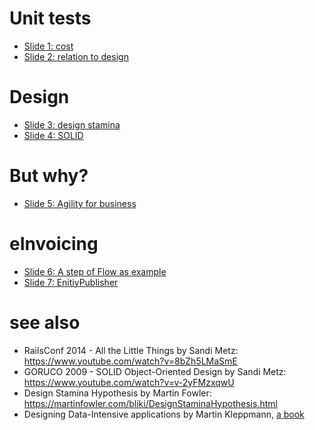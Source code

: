 # Unit tests

- [Slide 1: cost](./slide-1.md)
- [Slide 2: relation to design](./slide-2.md)

# Design

- [Slide 3: design stamina](./slide-3.md)
- [Slide 4: SOLID](./slide-4.md)

# But why?

- [Slide 5: Agility for business](./slide-5.md)

# eInvoicing

- [Slide 6: A step of Flow as example](./slide-6.md)
- [Slide 7: EnitiyPublisher](./slide-7.md)

# see also

- RailsConf 2014 - All the Little Things by Sandi Metz: https://www.youtube.com/watch?v=8bZh5LMaSmE
- GORUCO 2009 - SOLID Object-Oriented Design by Sandi Metz: https://www.youtube.com/watch?v=v-2yFMzxqwU
- Design Stamina Hypothesis by Martin Fowler:  https://martinfowler.com/bliki/DesignStaminaHypothesis.html
- Designing Data-Intensive applications by Martin Kleppmann, [a book](https://ebrary.net/64609/computer_science/simplicity_managing_complexity)
